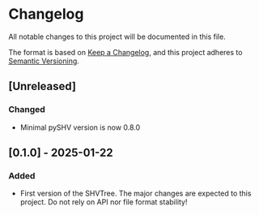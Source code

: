 # Changelog
All notable changes to this project will be documented in this file.

The format is based on [Keep a Changelog](https://keepachangelog.com/en/1.0.0/),
and this project adheres to [Semantic Versioning](https://semver.org/spec/v2.0.0.html).

## [Unreleased]
### Changed
- Minimal pySHV version is now 0.8.0


## [0.1.0] - 2025-01-22
### Added
- First version of the SHVTree. The major changes are expected to this project.
  Do not rely on API nor file format stability!
